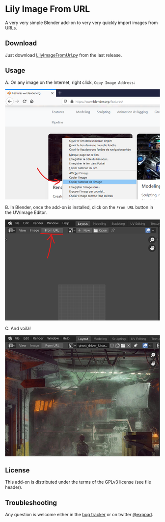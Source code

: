Lily Image From URL
===================

A very very simple Blender add-on to very very quickly import images from URLs.

Download
--------

Just download [LilyImageFromUrl.py](https://github.com/eliemichel/LilyImageFromURL/releases/latest/download/LilyImageFromUrl.py) from the last release.

Usage
-----

A. On any image on the Internet, right click, `Copy Image Address`:

![Copy Image URL](doc/copy-url.png)

B. In Blender, once the add-on is installed, click on the `From URL` button in the UV/Image Editor.

![From URL button](doc/button.png)

C. And voilà!

![Imported image](doc/result.png)

License
-------

This add-on is distributed under the terms of the GPLv3 license (see file header).

Troubleshooting
---------------

Any question is welcome either in the [bug tracker](https://github.com/eliemichel/LilyImageFromURL/issues) or on twitter [@exppad](https://twitter.com/exppad).

